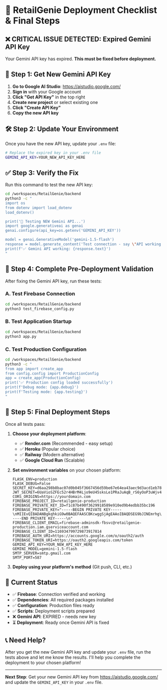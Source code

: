 # 🚀 RetailGenie Deployment Checklist & Final Steps

## ❌ CRITICAL ISSUE DETECTED: Expired Gemini API Key

Your Gemini API key has expired. **This must be fixed before deployment.**

## 🔑 Step 1: Get New Gemini API Key

1. **Go to Google AI Studio**: https://aistudio.google.com/
2. **Sign in** with your Google account
3. **Click "Get API Key"** in the top right
4. **Create new project** or select existing one
5. **Click "Create API Key"**
6. **Copy the new API key**

## 🛠️ Step 2: Update Your Environment

Once you have the new API key, update your `.env` file:

```bash
# Replace the expired key in your .env file
GEMINI_API_KEY=YOUR_NEW_API_KEY_HERE
```

## ✅ Step 3: Verify the Fix

Run this command to test the new API key:

```bash
cd /workspaces/RetailGenie/backend
python3 -c "
import os
from dotenv import load_dotenv
load_dotenv()

print('🤖 Testing NEW Gemini API...')
import google.generativeai as genai
genai.configure(api_key=os.getenv('GEMINI_API_KEY'))

model = genai.GenerativeModel('gemini-1.5-flash')
response = model.generate_content('Test connection - say \"API working perfectly\"')
print(f'✅ Gemini API working: {response.text}')
"
```

## 🚀 Step 4: Complete Pre-Deployment Validation

After fixing the Gemini API key, run these tests:

### A. Test Firebase Connection
```bash
cd /workspaces/RetailGenie/backend
python3 test_firebase_config.py
```

### B. Test Application Startup
```bash
cd /workspaces/RetailGenie/backend
python3 app.py
```

### C. Test Production Configuration
```bash
cd /workspaces/RetailGenie/backend
python3 -c "
from app import create_app
from config.config import ProductionConfig
app = create_app(ProductionConfig)
print('✅ Production config loaded successfully')
print(f'Debug mode: {app.debug}')
print(f'Testing mode: {app.testing}')
"
```

## 🎯 Step 5: Final Deployment Steps

Once all tests pass:

1. **Choose your deployment platform**:
   - ✅ **Render.com** (Recommended - easy setup)
   - ✅ **Heroku** (Popular choice)
   - ✅ **Railway** (Modern alternative)
   - ✅ **Google Cloud Run** (Scalable)

2. **Set environment variables** on your chosen platform:
   ```
   FLASK_ENV=production
   FLASK_DEBUG=False
   SECRET_KEY=d6aa298b8bac07d0b045f3667456d59be67e64ea43aec9d3acd1eb78a9a281a1
   JWT_SECRET=6UaVioSZFEc52r4HBrM4Ljo9eU45sksLe1PRaJuAqB_rS6yOoP3uWjv4RwryafPF78lI3oJEEgUcurI7c0yo0Q
   CORS_ORIGINS=https://yourdomain.com
   FIREBASE_PROJECT_ID=retailgenie-production
   FIREBASE_PRIVATE_KEY_ID=f1c87b490f3629918589e910ed9b4edbb35bc196
   FIREBASE_PRIVATE_KEY="-----BEGIN PRIVATE KEY-----\nMIIEvQIBADANBgkqhkiG9w0BAQEFAASCBKcwggSjAgEAAoIBAQDSEG9bJINEmrhg\nQIc7ROdV4/6dWfAS9UJgxA6o8hjTmFiAiWmQx6dGfUfUltQVU+wYnsUqihq9/UV8\nmAH+d61cqHBO3lPCq8d6tjTU2hEIw9YcsM8dR83SO4+y8zWZqlVGJcKAX1meLjb+\n2jv7jBc702J5FZVFq9blsW48N01wZmu8ujdUbe/jrvyodvOf16njt53KEHe5PYFM\nOjqPVJGu936ZEQq5UKK9H1sfFKqDq/Sq5Vom0DtWAde9AonEauiqiDN/lNS3dAB1\n3sp68tCYUE7m+IYl2PR3luweKcx4NGchMl4j2LcBVqxEchKpl0kk+BrINNVCnDAU\nZyu4UvSBAgMBAAECggEAAUrwOX8NdwCOAAsjnejyFMJr/qVHG8HCQmDQf4gKYLJ6\nQHPACF/fKtkSZie1t0oifMIM3/K0wIywhthTYlDTmntvof+eo7b9ibb5dyIeqtd0\nL83jf2hRxyB+VVVHdBozD0UEF/jGPxnFFT9L8VPK0I+f5nN8XT72Cgi0D0cumQGI\nfC02scAmsizMXtiUBvE8clebUjwGGC7XYd2oC2ZHKzASYB9Z6f9ui2QoygQJLyTz\n+0Hdm7K+yJPPAmxwsRQwyKsaitk4K+8ErUvhFoM+ckA/UUtn/cKIDY5X/D6ZjMpW\n5e9R4p3V1BAjaQhN4slF3zB8NZBiCvix/Z3GDYcIAQKBgQD+tM9vnOgTBDcC+1xg\nkl1zG1O/78xP9kIL6CqZfrIPPaG3/3KtXcxP3zgrU0jMmiW0vq/3qava4qBbT1s7\nEFAU0SLbljhUoNgonzZ3ekZNtO7wknnIvaAfG9lX3fsdZwS+EDjty4td9PnGG9y6\na9r0FZLGPq794rlgZXmwH1vNgQKBgQDTIZPSpjSHzwIzlZJN2kDM7eKsAcxMIM5t\n/92zMvG61myL9huLbryC5vo7yOR0jKVP2yrguPr4qekHK7Y65TalIFw0Rvp/wMxA\nXxd6TmrrtBaLVKF4J4DgaSzpIZ73LiMfoQCJBXJ5wzCuqzRSCN8uuMPF4xUG9CVT\nHY/y+einAQKBgGEAfUu1hxDO9yB0mD7THzHaQ3ACpF4DnC2qsqaYgLmbMD7B02vB\nIDF/AoZFhqEdR6TpRlzcym1nB8kelNEOqmDzMQJN2JAqXYhC8lxYPfQUJzeJoUXZ\nKeUPFxwGlz8gX8b+qJ+veBlFVeaj79EziESS/r3vW3enZBAZNVnk53KBAoGAKnNQ\n3oTOgRPtNGP5c6/TYaDe94ixBAmAl/tfHx26Hr/oOUf1h9ZvDr7UR1sAHDL/Ngwy\nFdb7ly3KjceLL1JQ52iXQWeYDEG+j57PAKdtthCSi9crVBZVQknDXuiEptxe8YgU\nrHgs6TCGxEfmECx6e1FpA4vB+ZDzRD/oZok67wECgYEA55QQVt693DmhiIL9GqRn\nPGSAhhhkI4S5HZ1lViMAjCC9Upkn3uYR+tUoEZq2CYhG/+ZInwKXkDRpgSPNz9AG\nGE5ktthRfNpmLNdNByh5htIGeJo3+WX4irL8hnbVq/g9qkOhNV0CG+A+txFrRz5z\npLEwx6cSuBLvm5/agcCk4q4=\n-----END PRIVATE KEY-----\n"
   FIREBASE_CLIENT_EMAIL=firebase-adminsdk-fbsvc@retailgenie-production.iam.gserviceaccount.com
   FIREBASE_CLIENT_ID=116934799729873917814
   FIREBASE_AUTH_URI=https://accounts.google.com/o/oauth2/auth
   FIREBASE_TOKEN_URI=https://oauth2.googleapis.com/token
   GEMINI_API_KEY=YOUR_NEW_API_KEY_HERE
   GEMINI_MODEL=gemini-1.5-flash
   SMTP_SERVER=smtp.gmail.com
   SMTP_PORT=587
   ```

3. **Deploy using your platform's method** (Git push, CLI, etc.)

## 🎉 Current Status

- ✅ **Firebase**: Connection verified and working
- ✅ **Dependencies**: All required packages installed
- ✅ **Configuration**: Production files ready
- ✅ **Scripts**: Deployment scripts prepared
- ❌ **Gemini API**: EXPIRED - needs new key
- ⏳ **Deployment**: Ready once Gemini API is fixed

## 📞 Need Help?

After you get the new Gemini API key and update your `.env` file, run the tests above and let me know the results. I'll help you complete the deployment to your chosen platform!

---

**Next Step**: Get your new Gemini API key from https://aistudio.google.com/ and update the `GEMINI_API_KEY` in your `.env` file.
